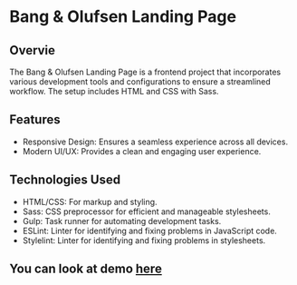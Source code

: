# Bang & Olufsen Landing Page

## Overvie

The Bang & Olufsen Landing Page is a frontend project that incorporates various development tools and configurations to ensure a streamlined workflow. The setup includes HTML and CSS with Sass.

## Features
- Responsive Design: Ensures a seamless experience across all devices.
- Modern UI/UX: Provides a clean and engaging user experience.

## Technologies Used
 - HTML/CSS: For markup and styling.
 - Sass: CSS preprocessor for efficient and manageable stylesheets.
 - Gulp: Task runner for automating development tasks.
 - ESLint: Linter for identifying and fixing problems in JavaScript code.
 - Stylelint: Linter for identifying and fixing problems in stylesheets.

 ##  You can look at demo [here](https://illya-onyshchuk.github.io/bang-olufsen-landing/)

